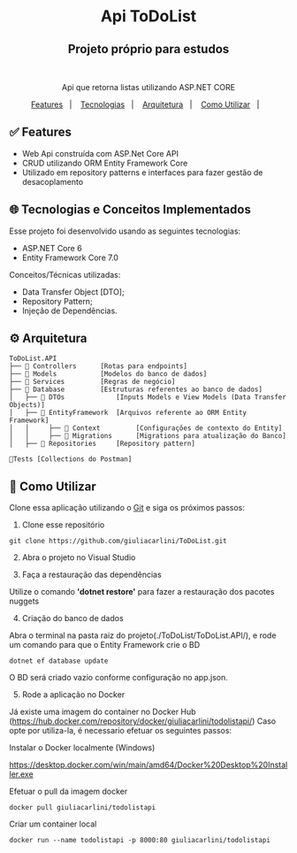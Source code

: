 <h1 align="center">
   Api ToDoList
</h1>

<h2 align="center">
Projeto próprio para estudos
</h2>

</br>
  <p align="center">Api que retorna listas utilizando ASP.NET CORE</p>
  
<p align="center">
  <a href="#white_check_mark-Features">Features</a>&nbsp;&nbsp;&nbsp;|&nbsp;&nbsp;&nbsp;
  <a href="#globe_with_meridians-Tecnologias-e-Conceitos-Implementados">Tecnologias</a>&nbsp;&nbsp;&nbsp;|&nbsp;&nbsp;&nbsp;
  <a href="#gear-Arquitetura">Arquitetura</a>&nbsp;&nbsp;&nbsp;|&nbsp;&nbsp;&nbsp;
  <a href="#wrench-Como-utilizar">Como Utilizar</a>&nbsp;&nbsp;&nbsp;|&nbsp;&nbsp;&nbsp;
</p>


## :white_check_mark: Features

* Web Api construída com ASP.Net Core API
* CRUD utilizando ORM Entity Framework Core
* Utilizado em repository patterns e interfaces para fazer gestão de desacoplamento


## :globe_with_meridians: Tecnologias e Conceitos Implementados

Esse projeto foi desenvolvido usando as seguintes tecnologias:

- ASP.NET Core 6 
- Entity Framework Core 7.0

Conceitos/Técnicas utilizadas:
- Data Transfer Object [DTO];
- Repository Pattern;
- Injeção de Dependências.

## :gear: Arquitetura

```🌐
ToDoList.API
├── 📂 Controllers      [Rotas para endpoints]
├── 📂 Models           [Modelos do banco de dados]
├── 📂 Services         [Regras de negócio]
├── 📂 Database         [Estruturas referentes ao banco de dados]
│   ├── 📂 DTOs             [Inputs Models e View Models (Data Transfer Objects)]
│   ├── 📂 EntityFramework  [Arquivos referente ao ORM Entity Framework]
│   │     ├── 📂 Context         [Configurações de contexto do Entity]
│   │     ├── 📂 Migrations      [Migrations para atualização do Banco]
│   ├── 📂 Repositories     [Repository pattern]

🧪Tests [Collections do Postman]
```

## :wrench: Como Utilizar

Clone essa aplicação utilizando o [Git](https://git-scm.com) e siga os próximos passos:

1. Clone esse repositório

```
git clone https://github.com/giuliacarlini/ToDoList.git
```

2. Abra o projeto no Visual Studio

3. Faça a restauração das dependências

Utilize o comando **'dotnet restore'** para fazer a restauração dos pacotes nuggets

4. Criação do banco de dados

Abra o terminal na pasta raiz do projeto(./ToDoList/ToDoList.API/), e rode um comando para que o Entity Framework crie o BD
```
dotnet ef database update
```
O BD será criado vazio conforme configuração no app.json.

5. Rode a aplicação no Docker


Já existe uma imagem do container no Docker Hub (https://hub.docker.com/repository/docker/giuliacarlini/todolistapi/)
Caso opte por utiliza-la, é necessario efetuar os seguintes passos:


Instalar o Docker localmente (Windows)


https://desktop.docker.com/win/main/amd64/Docker%20Desktop%20Installer.exe


Efetuar o pull da imagem docker
```
docker pull giuliacarlini/todolistapi
```

Criar um container local
```
docker run --name todolistapi -p 8000:80 giuliacarlini/todolistapi
```



